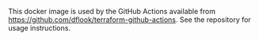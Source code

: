 This docker image is used by the GitHub Actions available from https://github.com/dflook/terraform-github-actions.
See the repository for usage instructions.